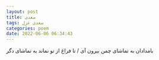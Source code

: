 ```yaml
---
layout: post
title: سعدی
tags: سعدی غزل
categories: poem
date: 2022-06-06 06:34:43
---
```


بامدادان به تماشای چمن بیرون آی / تا فراغ از تو نماند به تماشای دگر
